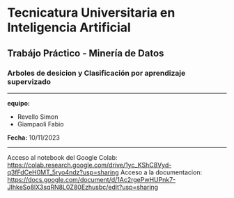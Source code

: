 # Tecnicatura Universitaria en Inteligencia Artificial
## Trabájo Práctico - Minería de Datos
### Arboles de desicion y Clasificación por aprendizaje supervizado

---

**equipo:**
- Revello Simon
- Giampaoli Fabio

**Fecha:** 10/11/2023

---

Acceso al notebook del Google Colab: https://colab.research.google.com/drive/1yc_KShC8Vyd-q3fFdCeH0MT_5ryo4ndz?usp=sharing
Acceso a la documentacion: https://docs.google.com/document/d/1Ac2rgePwHUPnk7-JIhkeSo8lX3sqRN8L0Z80Ezhusbc/edit?usp=sharing
